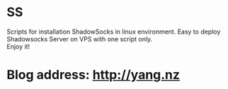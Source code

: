 # SS
Scripts for installation ShadowSocks in linux environment.
Easy to deploy Shadowsocks Server on VPS with one script only.  
Enjoy it!
# Blog address: http://yang.nz
